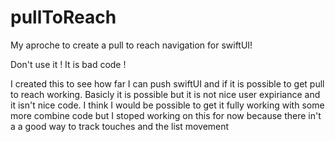 # pullToReach

My aproche to create a pull to reach navigation for swiftUI!

Don't use it ! It is bad code ! 

I created this to see how far I can push swiftUI and if it is possible to get pull to reach working. Basicly it is possible but it is not nice user expiriance and it isn't nice code. I think I would be possible to get it fully working with some more combine code but I stoped working on this for now because there in't a a good way to track touches and the list movement 
